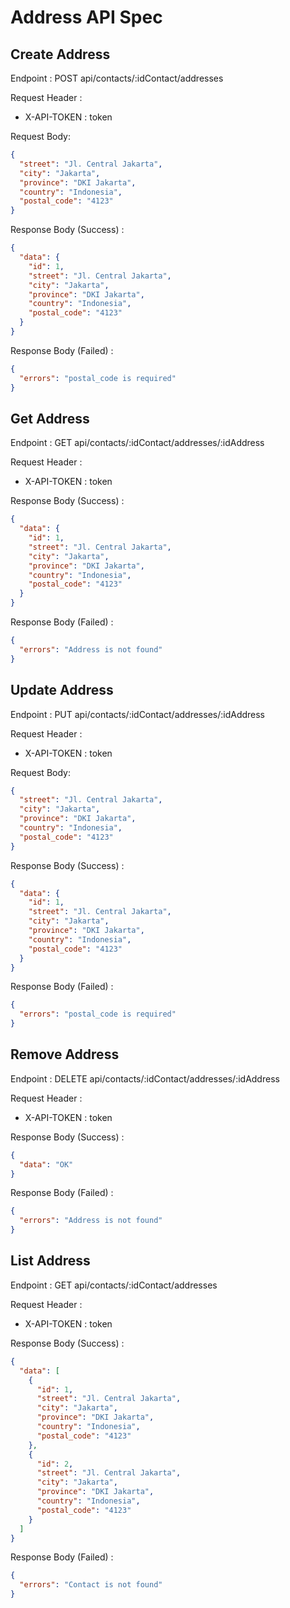 # Address API Spec

## Create Address

Endpoint : POST api/contacts/:idContact/addresses

Request Header :

- X-API-TOKEN : token

Request Body:

```json
{
  "street": "Jl. Central Jakarta",
  "city": "Jakarta",
  "province": "DKI Jakarta",
  "country": "Indonesia",
  "postal_code": "4123"
}
```

Response Body (Success) :

```json
{
  "data": {
    "id": 1,
    "street": "Jl. Central Jakarta",
    "city": "Jakarta",
    "province": "DKI Jakarta",
    "country": "Indonesia",
    "postal_code": "4123"
  }
}
```

Response Body (Failed) :

```json
{
  "errors": "postal_code is required"
}
```

## Get Address

Endpoint : GET api/contacts/:idContact/addresses/:idAddress

Request Header :

- X-API-TOKEN : token

Response Body (Success) :

```json
{
  "data": {
    "id": 1,
    "street": "Jl. Central Jakarta",
    "city": "Jakarta",
    "province": "DKI Jakarta",
    "country": "Indonesia",
    "postal_code": "4123"
  }
}
```

Response Body (Failed) :

```json
{
  "errors": "Address is not found"
}
```

## Update Address

Endpoint : PUT api/contacts/:idContact/addresses/:idAddress

Request Header :

- X-API-TOKEN : token

Request Body:

```json
{
  "street": "Jl. Central Jakarta",
  "city": "Jakarta",
  "province": "DKI Jakarta",
  "country": "Indonesia",
  "postal_code": "4123"
}
```

Response Body (Success) :

```json
{
  "data": {
    "id": 1,
    "street": "Jl. Central Jakarta",
    "city": "Jakarta",
    "province": "DKI Jakarta",
    "country": "Indonesia",
    "postal_code": "4123"
  }
}
```

Response Body (Failed) :

```json
{
  "errors": "postal_code is required"
}
```

## Remove Address

Endpoint : DELETE api/contacts/:idContact/addresses/:idAddress

Request Header :

- X-API-TOKEN : token

Response Body (Success) :

```json
{
  "data": "OK"
}
```

Response Body (Failed) :

```json
{
  "errors": "Address is not found"
}
```

## List Address

Endpoint : GET api/contacts/:idContact/addresses

Request Header :

- X-API-TOKEN : token

Response Body (Success) :

```json
{
  "data": [
    {
      "id": 1,
      "street": "Jl. Central Jakarta",
      "city": "Jakarta",
      "province": "DKI Jakarta",
      "country": "Indonesia",
      "postal_code": "4123"
    },
    {
      "id": 2,
      "street": "Jl. Central Jakarta",
      "city": "Jakarta",
      "province": "DKI Jakarta",
      "country": "Indonesia",
      "postal_code": "4123"
    }
  ]
}
```

Response Body (Failed) :

```json
{
  "errors": "Contact is not found"
}
```
